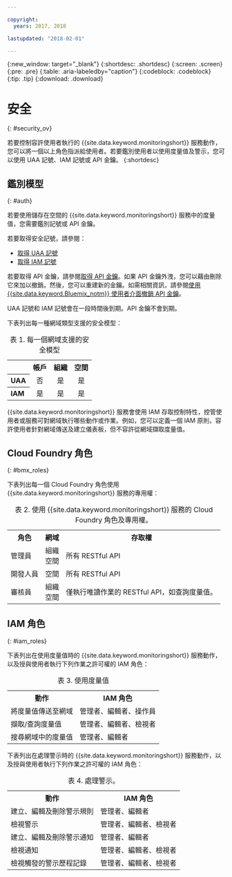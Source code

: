 ```yaml
---

copyright:
  years: 2017, 2018

lastupdated: "2018-02-01"

---
```


{:new_window: target="_blank"}
{:shortdesc: .shortdesc}
{:screen: .screen}
{:pre: .pre}
{:table: .aria-labeledby="caption"}
{:codeblock: .codeblock}
{:tip: .tip}
{:download: .download}


# 安全
{: #security_ov}

若要控制容許使用者執行的 {{site.data.keyword.monitoringshort}} 服務動作，您可以將一個以上角色指派給使用者。若要鑑別使用者以使用度量值及警示，您可以使用 UAA 記號、IAM 記號或 API 金鑰。
{:shortdesc}

   
## 鑑別模型
{: #auth}

若要使用儲存在空間的 {{site.data.keyword.monitoringshort}} 服務中的度量值，您需要鑑別記號或 API 金鑰。 

若要取得安全記號，請參閱：

* [取得 UAA 記號](/docs/services/cloud-monitoring/security/auth_uaa.html#auth_uaa)
* [取得 IAM 記號](/docs/services/cloud-monitoring/security/auth_iam.html#auth_iam)

若要取得 API 金鑰，請參閱[取得 API 金鑰](/docs/services/cloud-monitoring/security/auth_api_key.html#auth_api_key)。如果 API 金鑰外洩，您可以藉由刪除它來加以撤銷。然後，您可以重建新的金鑰。如需相關資訊，請參閱[使用 {{site.data.keyword.Bluemix_notm}} 使用者介面撤銷 API 金鑰](/docs/services/cloud-monitoring/security/auth_api_key.html#revoke_ui)。 

UAA 記號和 IAM 記號會在一段時間後到期。API 金鑰不會到期。
 

下表列出每一種網域類型支援的安全模型：

<table>
  <caption>表 1. 每一個網域支援的安全模型</caption>
  <tr>
    <th></th>
	<th align="right">帳戶</th>
    <th align="right">組織</th>
    <th align="right">空間</th>	
  </tr>
  <tr>
    <th align="left">UAA</th>
	<td align="center">否</td>
	<td align="center">是</td>
	<td align="center">是</td>
  </tr>
  <tr>
    <th align="left">IAM</th>
	<td align="center">是</td>
	<td align="center">是</td>
	<td align="center">是</td>
  </tr>
</table>

{{site.data.keyword.monitoringshort}} 服務會使用 IAM 存取控制特性，控管使用者或服務可對網域執行哪些動作或作業。例如，您可以定義一個 IAM 原則，容許使用者針對網域傳送及建立儀表板，但不容許從網域擷取度量值。



## Cloud Foundry 角色
{: #bmx_roles}

下表列出每一個 Cloud Foundry 角色使用 {{site.data.keyword.monitoringshort}} 服務的專用權：

<table>
  <caption>表 2. 使用 {{site.data.keyword.monitoringshort}} 服務的 Cloud Foundry 角色及專用權。</caption>
  <tr>
    <th>角色</th>
	<th>網域</th>
	<th>存取權</th>
  </tr>
  <tr>
    <td>管理員</td>
	<td>組織<br>空間</td>
	<td>所有 RESTful API</td>
  </tr>
  <tr>
    <td>開發人員</td>
	<td>空間</td>
	<td>所有 RESTful API</td>
  </tr>
  <tr>
    <td>審核員</td>
	<td>組織<br>空間</td>
	<td>僅執行唯讀作業的 RESTful API，如查詢度量值。</td>
  </tr>
</table>


## IAM 角色
{: #iam_roles}

下表列出在使用度量值時的 {{site.data.keyword.monitoringshort}} 服務動作，以及授與使用者執行下列作業之許可權的 IAM 角色：

<table>
  <caption>表 3. 使用度量值</caption>
  <tr>
	<th>動作</th>
	<th>IAM 角色</th>
  </tr>
  <tr>
    <td>將度量值傳送至網域</td>
	<td>管理者、編輯者、操作員</td>
  </tr>
  <tr>
    <td>擷取/查詢度量值</td>
	<td>管理者、編輯者、檢視者</td>
  </tr>
  <tr>
    <td>搜尋網域中的度量值</td>
	<td>管理者、編輯者</td>
  </tr>
</table>

下表列出在處理警示時的 {{site.data.keyword.monitoringshort}} 服務動作，以及授與使用者執行下列作業之許可權的 IAM 角色：

<table>
  <caption>表 4. 處理警示。</caption>
  <tr>
	<th>動作</th>
	<th>IAM 角色</th>
  </tr>
  <tr>
    <td>建立、編輯及刪除警示規則</td>
	<td>管理者、編輯者</td>
  </tr>
  <tr>
    <td>檢視警示</td>
	<td>管理者、編輯者、檢視者</td>
  </tr>
  <tr>
    <td>建立、編輯及刪除警示通知</td>
	<td>管理者、編輯者</td>
  </tr>
  <tr>
    <td>檢視通知</td>
	<td>管理者、編輯者、檢視者</td>
  </tr>
  <tr>
    <td>檢視觸發的警示歷程記錄</td>
	<td>管理者、編輯者、檢視者</td>
  </tr>
</table>



